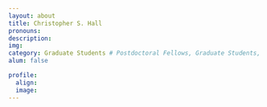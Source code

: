 ```yaml
---
layout: about
title: Christopher S. Hall
pronouns:
description:
img:
category: Graduate Students # Postdoctoral Fellows, Graduate Students, Postbac Research Assistants, Undergraduate Research Assistants
alum: false

profile:
  align:
  image:
---
```

